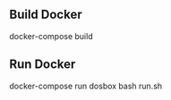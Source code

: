 Build Docker
------------
docker-compose build



Run Docker
----------
docker-compose run dosbox bash run.sh


